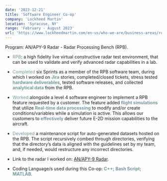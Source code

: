 ```yaml
---
date: '2023-12-21'
title: 'Software Engineer Co-op'
company: 'Lockheed Martin'
location: 'Syracuse, NY'
range: 'February - August 2023'
url: 'https://www.lockheedmartin.com/en-us/who-we-are/business-areas/rotary-and-mission-systems.html'
---
```


Program: AN/APY-9 Radar - Radar Processing Bench (RPB).

- <text style='color: #6d999e'> RPB</text>: a high fidelity live virtual constructive radar test environment, that can be used to validate and verify advanced radar capabilities in a lab.

- <text style='color: #6d999e'> Completed</text> six Sprints as a member of the RPB software team, during which I worked on <b style='color: #6d999e'> Jira</b> stories, completed/closed tickets, stress tested <b style='color: #6d999e'> hardware deliverables</b>, tested software releases, and collected <b style='color: #6d999e'> analytical data</b> from the RPB.

- <text style='color: #6d999e'> Worked</text> alongside a level 4 software engineer to implement a RPB feature requested by a customer. The feature added <b style='color: #6d999e'> flight simulations</b> that utilize <b style='color: #6d999e'> Real-time data processing</b> to modify and/or create conditions/variables while a simulation is active. This allows our customers to <b style='color: #6d999e'> effectively</b> deliver future E-2D mission capabilities to the aircraft.

- <text style='color: #6d999e'> Developed</text> a maintenance script for auto-generated datasets hosted on the RPB. The script recursively combed through directories, verifying that the directory’s data is aligned with the guidelines set by my team, and, if needed, would restructure any incorrect directories.

- Link to the radar I worked on: <a href="https://www.lockheedmartin.com/en-us/products/an-apy-9-radar.html" target="_blank" rel="noreferrer"> AN/APY-9 Radar</a>.

- Coding Language/s used during this Co-op: <b style='color: #6d999e'> C++; Bash Script; MATLAB</b>.
